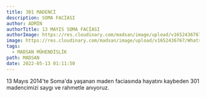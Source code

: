 ```yaml
---
title: 301 MADENCİ
description: SOMA FACİASI
author: ADMİN
authorTitle: 13 MAYIS SOMA FACİASI
authorImage: https://res.cloudinary.com/madsan/image/upload/v1652436767/WhatsApp_Image_2022-05-13_at_13.06.05_mduaeu.jpg
image: https://res.cloudinary.com/madsan/image/upload/v1652436767/WhatsApp_Image_2022-05-13_at_13.06.05_mduaeu.jpg
tags:
  - MADSAN MÜHENDİSLİK
path: MADSAN
date: 2022-05-13 01:11:50
---
```

13 Mayıs 2014'te Soma'da yaşanan maden faciasında hayatını kaybeden 301 madencimizi saygı ve rahmetle anıyoruz.